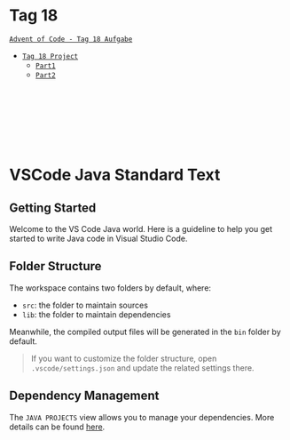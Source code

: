 # Tag 18
[`Advent of Code - Tag 18 Aufgabe`](https://adventofcode.com/2021/day/18)
* [`Tag 18 Project`](https://github.com/BAGProgrammierrunde/AOC/tree/master/FabianS/Tage/R_Achzehnter)
    * [`Part1`](https://github.com/BAGProgrammierrunde/AOC/tree/master/FabianS/Tage/R_Achzehnter/src/App.java)
    * [`Part2`](https://github.com/BAGProgrammierrunde/AOC/tree/master/FabianS/Tage/R_Achzehnter/src/App2.java)
<br>
<br>
<br>
<br>
<br>
<br>

# VSCode Java Standard Text

## Getting Started

Welcome to the VS Code Java world. Here is a guideline to help you get started to write Java code in Visual Studio Code.

## Folder Structure

The workspace contains two folders by default, where:

- `src`: the folder to maintain sources
- `lib`: the folder to maintain dependencies

Meanwhile, the compiled output files will be generated in the `bin` folder by default.

> If you want to customize the folder structure, open `.vscode/settings.json` and update the related settings there.

## Dependency Management

The `JAVA PROJECTS` view allows you to manage your dependencies. More details can be found [here](https://github.com/microsoft/vscode-java-dependency#manage-dependencies).
